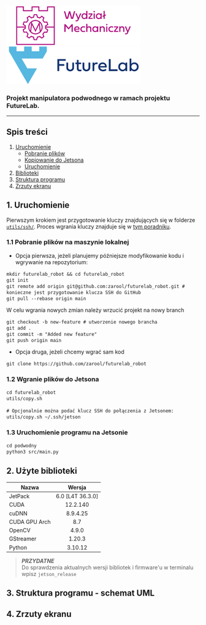
<img src="./docs/assets/pkwm.png" alt="PKWM logo" width="350"/> <img src="./docs/assets/futurelab.png" alt="FL logo" width="350"/>

### Projekt manipulatora podwodnego w ramach projektu FutureLab.

---

## Spis treści

1. [Uruchomienie](#startup)
    - [Pobranie plików](#startup1)
    - [Kopiowanie do Jetsona](#startup2)
    - [Uruchomienie](#startup3)
2. [Biblioteki](#dependencies)
3. [Struktura programu](#uml)
4. [Zrzuty ekranu](#screenshots)

## 1. Uruchomienie

<a name="startup"></a>

Pierwszym krokiem jest przygotowanie kluczy znajdujących się w folderze [`utils/ssh/`](/utils/ssh).
Proces wgrania kluczy znajduje się w [tym poradniku](/docs/connect-to-jetson-ssh.md).


### 1.1 Pobranie plików na maszynie lokalnej

<a name="startup1"></a>

- Opcja pierwsza, jeżeli planujemy późniejsze modyfikowanie kodu i wgrywanie na repozytorium:

```console
mkdir futurelab_robot && cd futurelab_robot
git init
git remote add origin git@github.com:zarool/futurelab_robot.git # konieczne jest przygotowanie klucza SSH do GitHub
git pull --rebase origin main 
```
W celu wgrania nowych zmian należy wrzucić projekt na nowy branch
```console
git checkout -b new-feature # utworzenie nowego brancha
git add .
git commit -m "Added new feature"
git push origin main
```

- Opcja druga, jeżeli chcemy wgrać sam kod

```console
git clone https://github.com/zarool/futurelab_robot
```

### 1.2 Wgranie plików do Jetsona

<a name="startup2"></a>

```console
cd futurelab_robot
utils/copy.sh

# Opcjonalnie można podać klucz SSH do połączenia z Jetsonem:
utils/copy.sh ~/.ssh/jetson
```

### 1.3 Uruchomienie programu na Jetsonie

<a name="startup3"></a>

```console
cd podwodny
python3 src/main.py
```


## 2. Użyte biblioteki

<a name="dependencies"></a>

| Nazwa         | Wersja           | 
|---------------|:----------------:|
| JetPack       | 6.0 [L4T 36.3.0] |
| CUDA          | 12.2.140         |
| cuDNN         | 8.9.4.25         |
| CUDA GPU Arch | 8.7              | 
| OpenCV        | 4.9.0            | 
| GStreamer     | 1.20.3           |
| Python        | 3.10.12          |

>*__PRZYDATNE__* </br>
>Do sprawdzenia aktualnych wersji bibliotek i firmware'u w terminalu wpisz `jetson_release`

## 3. Struktura programu - schemat UML

<a name="uml"></a>

## 4. Zrzuty ekranu

<a name="screenshot"></a>
